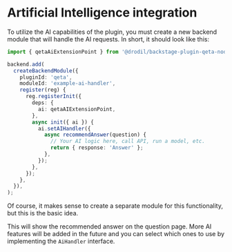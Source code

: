# Artificial Intelligence integration

To utilize the AI capabilities of the plugin, you must create a new backend module that will handle the AI requests.
In short, it should look like this:

```ts
import { qetaAiExtensionPoint } from '@drodil/backstage-plugin-qeta-node';

backend.add(
  createBackendModule({
    pluginId: 'qeta',
    moduleId: 'example-ai-handler',
    register(reg) {
      reg.registerInit({
        deps: {
          ai: qetaAIExtensionPoint,
        },
        async init({ ai }) {
          ai.setAIHandler({
            async recommendAnswer(question) {
              // Your AI logic here, call API, run a model, etc.
              return { response: 'Answer' };
            },
          });
        },
      });
    },
  }),
);
```

Of course, it makes sense to create a separate module for this functionality, but this is the basic idea.

This will show the recommended answer on the question page. More AI features will be added in the future and you can
select which ones to use by implementing the `AiHandler` interface.

